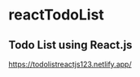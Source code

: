 # reactTodoList
Todo List using React.js
--------------------------------------
https://todolistreactjs123.netlify.app/
